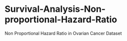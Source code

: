 # Survival-Analysis-Non-proportional-Hazard-Ratio
Non Proportional Hazard Ratio in Ovarian Cancer Dataset
